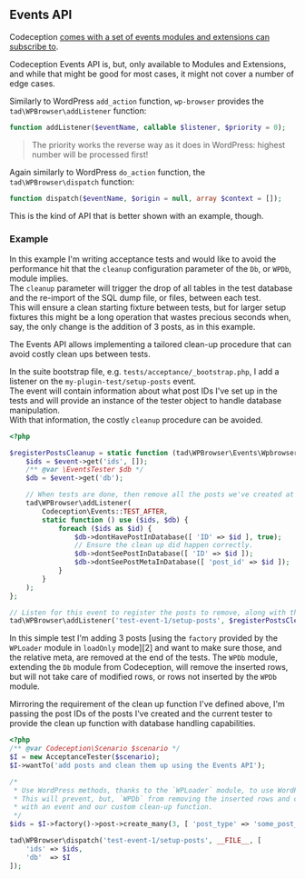 ## Events API

Codeception [comes with a set of events modules and extensions can subscribe to][1].  

Codeception Events API is, but, only available to Modules and Extensions, and while that might be good for most cases, it might not cover a number of edge cases.  

Similarly to WordPress `add_action` function, `wp-browser` provides the `tad\WPBrowser\addListener` function:

```php
function addListener($eventName, callable $listener, $priority = 0);
``` 

> The priority works the reverse way as it does in WordPress: highest number will be processed first!

Again similarly to WordPress `do_action` function, the `tad\WPBrowser\dispatch` function:

```php
function dispatch($eventName, $origin = null, array $context = []);
```

This is the kind of API that is better shown with an example, though.

### Example

In this example I'm writing acceptance tests and would like to avoid the performance hit that the `cleanup` configuration parameter of the `Db`, or `WPDb`, module implies.  
The `cleanup` parameter will trigger the drop of all tables in the test database and the re-import of the SQL dump file, or files, between each test.  
This will ensure a clean starting fixture between tests, but for larger setup fixtures this might be a long operation that wastes precious seconds when, say, the only change is the addition of 3 posts, as in this example.

The Events API allows implementing a tailored clean-up procedure that can avoid costly clean ups between tests.  

In the suite bootstrap file, e.g. `tests/acceptance/_bootstrap.php`, I add a listener on the `my-plugin-test/setup-posts` event.  
The event will contain information about what post IDs I've set up in the tests and will provide an instance of the tester object to handle database manipulation.  
With that information, the costly `cleanup` procedure can be avoided.

```php
<?php

$registerPostsCleanup = static function (tad\WPBrowser\Events\WpbrowserEvent $event) {
    $ids = $event->get('ids', []);
    /** @var \EventsTester $db */
    $db = $event->get('db');

    // When tests are done, then remove all the posts we've created at the start of the test, if any.
    tad\WPBrowser\addListener(
        Codeception\Events::TEST_AFTER,
        static function () use ($ids, $db) {
            foreach ($ids as $id) {
                $db->dontHavePostInDatabase([ 'ID' => $id ], true);
                // Ensure the clean up did happen correctly.
                $db->dontSeePostInDatabase([ 'ID' => $id ]);
                $db->dontSeePostMetaInDatabase([ 'post_id' => $id ]);
            }
        }
    );
};

// Listen for this event to register the posts to remove, along with their custom fields, after the test.
tad\WPBrowser\addListener('test-event-1/setup-posts', $registerPostsCleanup);
```

In this simple test I'm adding 3 posts [using the `factory` provided by the `WPLoader` module in `loadOnly` mode][2] and want to make sure those, and the relative meta, are removed at the end of the tests.
The `WPDb` module, extending the `Db` module from Codeception, will remove the inserted rows, but will not take care of modified rows, or rows not inserted by the `WPDb` module.

Mirroring the requirement of the clean up function I've defined above, I'm passing the post IDs of the posts I've created and the current tester to provide the clean up function with database handling capabilities.

```php
<?php
/** @var Codeception\Scenario $scenario */
$I = new AcceptanceTester($scenario);
$I->wantTo('add posts and clean them up using the Events API');

/*
 * Use WordPress methods, thanks to the `WPLoader` module, to use WordPress, or our own, API to insert posts.
 * This will prevent, but, `WPDb` from removing the inserted rows and clean up, so we remove the posts and meta
 * with an event and our custom clean-up function.
 */
$ids = $I->factory()->post->create_many(3, [ 'post_type' => 'some_post_type' ]);

tad\WPBrowser\dispatch('test-event-1/setup-posts', __FILE__, [
    'ids' => $ids,
    'db'  => $I
]);
```

[1]: https://codeception.com/docs/08-Customization#Events
